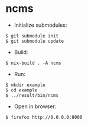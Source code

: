 # ncms

- Initialize submodules:
```
$ git submodule init
$ git submodule update
```

- Build:
```
$ nix-build . -A ncms
```

- Run:
```
$ mkdir example
$ cd example
$ ../result/bin/ncms
```

- Open in browser:
```
$ firefox http://0.0.0.0:8000
```
